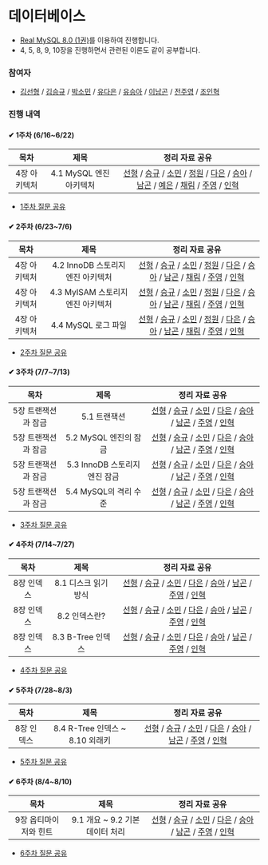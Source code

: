 # 데이터베이스

- [Real MySQL 8.0 (1권)](https://www.yes24.com/Product/Goods/103415627)를 이용하여 진행합니다.
- 4, 5, 8, 9, 10장을 진행하면서 관련된 이론도 같이 공부합니다.

### 참여자

- [김선형](https://github.com/tjsguddl96) / [김승규](https://github.com/pickac4rd) / [박소민](https://github.com/yygs321) /  [유다은](https://github.com/yudaeun) / [유승아](https://github.com/SeungAh-Yoo99) / [이남곤](https://github.com/ng-lee) / [전주영](https://github.com/juuyoungjeon) / [조인혁](https://github.com/InHyeok-J)

### 진행 내역

#### ✔ 1주차 (6/16~6/22)

| 목차 | 제목 | 정리 자료 공유 |
| :-----: | :-----: | :-----: |
| 4장 아키텍처 | 4.1 MySQL 엔진 아키텍처 | [선형](https://indecisive-phalange-003.notion.site/4-1-MySQL-7ac55a3558c34ac885238d72125cd9b6?pvs=4) / [승규](https://careful-fan-de2.notion.site/4-96d38d1d028e4db39292000996f69800?pvs=4) / [소민](https://fluorescent-polka-59d.notion.site/chap4-35678f0a6147446e8ff561001f803d56?pvs=4) / [정원](https://efficacious-pomelo-4e3.notion.site/4-1-MySQL-638ec09bf3404d64bd50a42b29f7fe3a?pvs=4) / [다은](https://livesonlyoneday.notion.site/REAL-MySQL-467401eaacfc4de3a4616e5e65b93431?pvs=4) / [승아](https://substantial-radish-aee.notion.site/4-1-MySQL-5a21de2eb5924c04942d3756f98660e5?pvs=4) / [남곤](https://ng-lee.notion.site/4-1-MySQL-d588fc87fc3d4c23bd76d6e78aa4b143?pvs=4) / [예은]() / [채림](https://tropical-border-e6f.notion.site/4-1-MySQL-df4f7cfb94ab45c79bdec517006ebea5?pvs=4) / [주영](https://tin-colossus-852.notion.site/4-2db7cc42933f4e6390044348b390020c?pvs=4) / [인혁](https://peppered-viscount-bd6.notion.site/RealMySQL-4-1-MySQL-9a10913c6c7443d780b3fff6721e61cc?pvs=4) |

- [1주차 질문 공유](https://github.com/SSAFY-S0914/CS-Study/blob/main/3.%20%EB%8D%B0%EC%9D%B4%ED%84%B0%EB%B2%A0%EC%9D%B4%EC%8A%A4/%EC%A7%88%EB%AC%B8%EB%AA%A9%EB%A1%9D/1%EC%A3%BC%EC%B0%A8.md)

#### ✔ 2주차 (6/23~7/6)

| 목차 | 제목 | 정리 자료 공유 |
| :-----: | :-----: | :-----: |
| 4장 아키텍처 | 4.2 InnoDB 스토리지 엔진 아키텍처 | [선형](https://indecisive-phalange-003.notion.site/4-2-InnoDB-4ba6640ab1544333a77af34569edc94e?pvs=4) / [승규](https://www.notion.so/4-96d38d1d028e4db39292000996f69800#62c685d157274837a494619fbece78b6) / [소민](https://fluorescent-polka-59d.notion.site/4-2-InnoDB-035ed0fa614541d28cb17d01281e2195?pvs=4) / [정원](https://efficacious-pomelo-4e3.notion.site/4-2-InnoDB-8cd4862357b24d7683ebcff3709ce42a?pvs=4) / [다은](https://livesonlyoneday.notion.site/REAL-MySQL-467401eaacfc4de3a4616e5e65b93431?pvs=4) / [승아](https://substantial-radish-aee.notion.site/4-2-InnoDB-ef8e60ecba42424eb0ec620639c158cb?pvs=4) / [남곤](https://ng-lee.notion.site/4-2-InnoDB-c805ccd738d1420981b7a5380c27b7ba?pvs=4) / [채림](https://tropical-border-e6f.notion.site/4-2-4-3-60ee790e75034c60adb434a60aa05f8d?pvs=4) / [주영](https://tin-colossus-852.notion.site/4-2-InnoDB-67fbe8b588ae401ab45f46f08545dad5?pvs=4) / [인혁](https://peppered-viscount-bd6.notion.site/RealMySQL-4-2-Innodb-4-3-4-4-c0f673dc813342e19429988bc1b3c632?pvs=4) |
| 4장 아키텍처 | 4.3 MyISAM 스토리지 엔진 아키텍처 | [선형](https://indecisive-phalange-003.notion.site/4-3-MyISAM-c329d7936da341dc976d0da8a1637715?pvs=4) / [승규]() / [소민](https://fluorescent-polka-59d.notion.site/4-3-MyISAM-125f640415a74ea19735e38408ec67b3?pvs=4) / [정원](https://efficacious-pomelo-4e3.notion.site/4-3-MyISAM-4e1e319c56e94a248ec11d9070622f42?pvs=4) / [다은](https://livesonlyoneday.notion.site/REAL-MySQL-467401eaacfc4de3a4616e5e65b93431?pvs=4) / [승아](https://substantial-radish-aee.notion.site/4-3-MyISAM-30c8d06c297640cc873a29dc10a5de13?pvs=4) / [남곤](https://ng-lee.notion.site/4-3-MyISAM-a087b7643de644b0941fbc3cee7ad7b3?pvs=4) / [채림]() / [주영](https://tin-colossus-852.notion.site/4-3-MyISAM-a2fc6b787a8342a7a21ae9a9dd3335f3?pvs=4) / [인혁](https://peppered-viscount-bd6.notion.site/RealMySQL-4-2-Innodb-4-3-4-4-c0f673dc813342e19429988bc1b3c632?pvs=4) |
| 4장 아키텍처 | 4.4 MySQL 로그 파일 | [선형](https://indecisive-phalange-003.notion.site/4-4-MySQL-b8a835f264854fb598a6c86ff195c4cf?pvs=4) / [승규]() / [소민](https://fluorescent-polka-59d.notion.site/4-4-MySQL-186dafad4e1443a9bcc2dda403ee9b88?pvs=4) / [정원](https://efficacious-pomelo-4e3.notion.site/4-4-MySQL-810a2a1e138f4874a6a07195e49a86bb?pvs=4) / [다은](https://livesonlyoneday.notion.site/REAL-MySQL-467401eaacfc4de3a4616e5e65b93431?pvs=4) / [승아](https://substantial-radish-aee.notion.site/4-4-MySQL-9fc0ed1a7ddb4548ad48092a238f1de3?pvs=4) / [남곤](https://ng-lee.notion.site/4-4-MySQL-0ed5007e5f744c76b00e35095b5cb4be?pvs=4) / [채림](https://tropical-border-e6f.notion.site/4-2-4-3-60ee790e75034c60adb434a60aa05f8d?pvs=4) / [주영](https://tin-colossus-852.notion.site/4-4-MySQL-f2f837ee4b8c4dfd864d6ffb58cddca8?pvs=4) / [인혁](https://peppered-viscount-bd6.notion.site/RealMySQL-4-2-Innodb-4-3-4-4-c0f673dc813342e19429988bc1b3c632?pvs=4) |

- [2주차 질문 공유](https://github.com/SSAFY-S0914/CS-Study/blob/main/3.%20%EB%8D%B0%EC%9D%B4%ED%84%B0%EB%B2%A0%EC%9D%B4%EC%8A%A4/%EC%A7%88%EB%AC%B8%EB%AA%A9%EB%A1%9D/2%EC%A3%BC%EC%B0%A8.md)

#### ✔ 3주차 (7/7~7/13)

| 목차 | 제목 | 정리 자료 공유 |
| :-----: | :-----: | :-----: |
| 5장 트랜잭션과 잠금 | 5.1 트랜잭션 | [선형](https://indecisive-phalange-003.notion.site/5-1-c924bb0887e0485ebeee6d1b695f4026?pvs=4) / [승규](https://careful-fan-de2.notion.site/5-2090ba84d0bc479293cdca786053b34b?pvs=4) / [소민](https://fluorescent-polka-59d.notion.site/5-e68e3818278048079a48fd797fc40f3c?pvs=4) / [다은](https://livesonlyoneday.notion.site/REAL-MySQL-467401eaacfc4de3a4616e5e65b93431?pvs=4) / [승아](https://substantial-radish-aee.notion.site/5-530a3875fe764e739470e552b8ee2727?pvs=4) / [남곤](https://ng-lee.notion.site/5-1-e239b0d1a8f4432b864df1b34cc49b24?pvs=4) / [주영](https://tin-colossus-852.notion.site/5-d01dee0d36dc47b6975bdceafd001e00?pvs=4) / [인혁](https://peppered-viscount-bd6.notion.site/RealMySQL-5-43dafddbdf4041cdb91bf4dea091ad5d?pvs=4) |
| 5장 트랜잭션과 잠금 | 5.2 MySQL 엔진의 잠금 | [선형](https://indecisive-phalange-003.notion.site/5-2-MySQL-8b2c28da8b3b48d3bb38211ac46d300e?pvs=4) / [승규](https://careful-fan-de2.notion.site/5-2090ba84d0bc479293cdca786053b34b?pvs=4) / [소민](https://fluorescent-polka-59d.notion.site/5-e68e3818278048079a48fd797fc40f3c?pvs=4) / [다은](https://livesonlyoneday.notion.site/REAL-MySQL-467401eaacfc4de3a4616e5e65b93431?pvs=4) / [승아](https://substantial-radish-aee.notion.site/5-530a3875fe764e739470e552b8ee2727?pvs=4) / [남곤](https://ng-lee.notion.site/5-2-MySQL-6a77be1be01241fa9f9c6da2307374a5?pvs=4) / [주영](https://tin-colossus-852.notion.site/5-d01dee0d36dc47b6975bdceafd001e00?pvs=4) / [인혁](https://peppered-viscount-bd6.notion.site/RealMySQL-5-43dafddbdf4041cdb91bf4dea091ad5d?pvs=4) |
| 5장 트랜잭션과 잠금 | 5.3 InnoDB 스토리지 엔진 잠금 | [선형](https://indecisive-phalange-003.notion.site/5-3-InnoDB-82e0a455bba5431d8c243fafaa5b29b9?pvs=4) / [승규](https://careful-fan-de2.notion.site/5-2090ba84d0bc479293cdca786053b34b?pvs=4) / [소민](https://fluorescent-polka-59d.notion.site/5-e68e3818278048079a48fd797fc40f3c?pvs=4) / [다은](https://livesonlyoneday.notion.site/REAL-MySQL-467401eaacfc4de3a4616e5e65b93431?pvs=4) / [승아](https://substantial-radish-aee.notion.site/5-530a3875fe764e739470e552b8ee2727?pvs=4) / [남곤](https://ng-lee.notion.site/5-3-InnoDB-00b35a16f0a84f97a5482bb9694e4fa9?pvs=4) / [주영](https://tin-colossus-852.notion.site/5-d01dee0d36dc47b6975bdceafd001e00?pvs=4) / [인혁](https://peppered-viscount-bd6.notion.site/RealMySQL-5-43dafddbdf4041cdb91bf4dea091ad5d?pvs=4) |
| 5장 트랜잭션과 잠금 | 5.4 MySQL의 격리 수준 | [선형](https://indecisive-phalange-003.notion.site/5-4-MySQL-f84d3b1abb494d11bb2bd3c690da3195?pvs=4) / [승규](https://careful-fan-de2.notion.site/5-2090ba84d0bc479293cdca786053b34b?pvs=4) / [소민](https://fluorescent-polka-59d.notion.site/5-e68e3818278048079a48fd797fc40f3c?pvs=4) / [다은](https://livesonlyoneday.notion.site/REAL-MySQL-467401eaacfc4de3a4616e5e65b93431?pvs=4) / [승아](https://substantial-radish-aee.notion.site/5-530a3875fe764e739470e552b8ee2727?pvs=4) / [남곤](https://ng-lee.notion.site/5-4-MySQL-42b4c2924c5347b38b96b811e6ac448a?pvs=4) / [주영](https://tin-colossus-852.notion.site/5-d01dee0d36dc47b6975bdceafd001e00?pvs=4) / [인혁](https://peppered-viscount-bd6.notion.site/RealMySQL-5-43dafddbdf4041cdb91bf4dea091ad5d?pvs=4) |

- [3주차 질문 공유](https://github.com/SSAFY-S0914/CS-Study/blob/main/3.%20%EB%8D%B0%EC%9D%B4%ED%84%B0%EB%B2%A0%EC%9D%B4%EC%8A%A4/%EC%A7%88%EB%AC%B8%EB%AA%A9%EB%A1%9D/3%EC%A3%BC%EC%B0%A8.md)

#### ✔ 4주차 (7/14~7/27)

| 목차 | 제목 | 정리 자료 공유 |
| :-----: | :-----: | :-----: |
| 8장 인덱스 | 8.1 디스크 읽기 방식 | [선형](https://indecisive-phalange-003.notion.site/8-1-ab9c0fc302f14e23bf1ed0f3ef69a6e8?pvs=4) / [승규]() / [소민](https://fluorescent-polka-59d.notion.site/8-c2ce0e8a83ad47fd88094bfdc19dd699?pvs=4) / [다은](https://livesonlyoneday.notion.site/REAL-MySQL-467401eaacfc4de3a4616e5e65b93431?pvs=4) / [승아](https://substantial-radish-aee.notion.site/8-3378128588da477a89d23c4f680510a6?pvs=4) / [남곤](https://ng-lee.notion.site/8-1-4ccbd201a6a441dda9df68e1f1b8ef06?pvs=4) / [주영](https://tin-colossus-852.notion.site/8-f5c2b228f64141b6b5d7f602fed3e52c?pvs=4) / [인혁]() |
| 8장 인덱스 | 8.2 인덱스란? | [선형](https://indecisive-phalange-003.notion.site/8-2-4d02cb1f066f4cc38b3efde8bb0c7612?pvs=4) / [승규]() / [소민](https://fluorescent-polka-59d.notion.site/8-c2ce0e8a83ad47fd88094bfdc19dd699?pvs=4) / [다은](https://livesonlyoneday.notion.site/REAL-MySQL-467401eaacfc4de3a4616e5e65b93431?pvs=4) / [승아](https://substantial-radish-aee.notion.site/8-3378128588da477a89d23c4f680510a6?pvs=4) / [남곤](https://ng-lee.notion.site/8-2-5ddb21cb1e5441b49c0b4d42ccb9ec17?pvs=4) / [주영](https://tin-colossus-852.notion.site/8-f5c2b228f64141b6b5d7f602fed3e52c?pvs=4) / [인혁]() |
| 8장 인덱스 | 8.3 B-Tree 인덱스 | [선형](https://indecisive-phalange-003.notion.site/8-3-B-Tree-567c981c2715440d8a7825b4a9684823?pvs=4) / [승규]() / [소민](https://fluorescent-polka-59d.notion.site/8-c2ce0e8a83ad47fd88094bfdc19dd699?pvs=4) / [다은](https://livesonlyoneday.notion.site/REAL-MySQL-467401eaacfc4de3a4616e5e65b93431?pvs=4) / [승아](https://substantial-radish-aee.notion.site/8-3378128588da477a89d23c4f680510a6?pvs=4) / [남곤](https://ng-lee.notion.site/8-3-B-Tree-65bb694d1bbe4c24ad90fd7403bcca06?pvs=4) / [주영](https://tin-colossus-852.notion.site/8-f5c2b228f64141b6b5d7f602fed3e52c?pvs=4) / [인혁]() |

- [4주차 질문 공유](https://github.com/SSAFY-S0914/CS-Study/blob/main/3.%20%EB%8D%B0%EC%9D%B4%ED%84%B0%EB%B2%A0%EC%9D%B4%EC%8A%A4/%EC%A7%88%EB%AC%B8%EB%AA%A9%EB%A1%9D/4%EC%A3%BC%EC%B0%A8.md)

#### ✔ 5주차 (7/28~8/3)

| 목차 | 제목 | 정리 자료 공유 |
| :-----: | :-----: | :-----: |
| 8장 인덱스 | 8.4 R-Tree 인덱스 ~ 8.10 외래키 | [선형](https://indecisive-phalange-003.notion.site/8-c28581a271f14b6e86ea1beaa6d61c32?pvs=4) / [승규]() / [소민]() / [다은](https://livesonlyoneday.notion.site/REAL-MySQL-467401eaacfc4de3a4616e5e65b93431?pvs=4) / [승아](https://substantial-radish-aee.notion.site/8-3378128588da477a89d23c4f680510a6?pvs=4) / [남곤](https://ng-lee.notion.site/5-1f63d38fe7964f16bfd90506780f2b32?pvs=4) / [주영](https://tin-colossus-852.notion.site/8-f5c2b228f64141b6b5d7f602fed3e52c?pvs=4) / [인혁]() |

- [5주차 질문 공유](https://github.com/SSAFY-S0914/CS-Study/blob/main/3.%20%EB%8D%B0%EC%9D%B4%ED%84%B0%EB%B2%A0%EC%9D%B4%EC%8A%A4/%EC%A7%88%EB%AC%B8%EB%AA%A9%EB%A1%9D/5%EC%A3%BC%EC%B0%A8.md)

#### ✔ 6주차 (8/4~8/10)

| 목차 | 제목 | 정리 자료 공유 |
| :-----: | :-----: | :-----: |
| 9장 옵티마이저와 힌트 | 9.1 개요 ~ 9.2 기본 데이터 처리 | [선형](https://indecisive-phalange-003.notion.site/9-33e84a5e905f48858a8f6b2a8b0d7264?pvs=4) / [승규]() / [소민]() / [다은]() / [승아]() / [남곤]() / [주영]() / [인혁]() |

- [6주차 질문 공유](https://github.com/SSAFY-S0914/CS-Study/blob/main/3.%20%EB%8D%B0%EC%9D%B4%ED%84%B0%EB%B2%A0%EC%9D%B4%EC%8A%A4/%EC%A7%88%EB%AC%B8%EB%AA%A9%EB%A1%9D/6%EC%A3%BC%EC%B0%A8.md)

